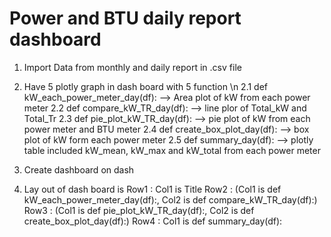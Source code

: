 # Power and BTU daily report dashboard

1. Import Data from monthly and daily report in .csv file

2. Have 5 plotly graph in dash board with 5 function \n
   2.1 def kW_each_power_meter_day(df): --> Area plot of kW from each power meter
   2.2 def compare_kW_TR_day(df): --> line plor of Total_kW and Total_Tr 
   2.3 def pie_plot_kW_TR_day(df): --> pie plot of kW from each power meter and BTU meter
   2.4 def create_box_plot_day(df): --> box plot of kW form each power meter 
   2.5 def summary_day(df): --> plotly table included kW_mean, kW_max and kW_total from each power meter

3. Create dashboard on dash 

4. Lay out of dash board is 
   Row1 : Col1 is Title
   Row2 : (Col1 is def kW_each_power_meter_day(df):, Col2 is def compare_kW_TR_day(df):)
   Row3 : (Col1 is def pie_plot_kW_TR_day(df):, Col2 is def create_box_plot_day(df):)
   Row4 : Col1 is def summary_day(df):


